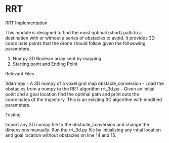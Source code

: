 # RRT

RRT Implementation 

This module is designed to find the most optimal (short) path to a destination  with or without a series of obstacles to avoid. It provides 3D coordinate points that the drone should follow given the follwowing parameters. 

1. Numpy 3D Boolean array sent by mapping
2. Starting point and Ending Point

Relevant Files 

3darr.npy - A 3D numpy of a voxel grid map
obstacle_conversion - Load the obstacles from a numpy to the RRT algorithm
rrt_3d.py - Given an initial point and a goal location find the optimal path and print outs the coordinates of the trajectory. This is an existing 3D algorithm with modified parameters. 

Testing 

Import any 3D numpy file to the obstacle_conversion and change the dimensions manually. Run the rrt_3d.py file by initializing any intial location and goal location without obstacles on line 14 and 15.
